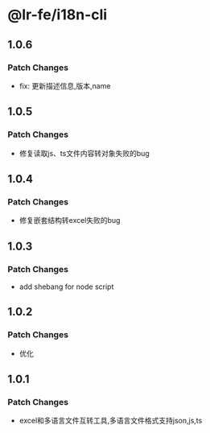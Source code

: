 # @lr-fe/i18n-cli

## 1.0.6

### Patch Changes

- fix: 更新描述信息,版本,name

## 1.0.5

### Patch Changes

- 修复读取js、ts文件内容转对象失败的bug

## 1.0.4

### Patch Changes

- 修复嵌套结构转excel失败的bug

## 1.0.3

### Patch Changes

- add shebang for node script

## 1.0.2

### Patch Changes

- 优化

## 1.0.1

### Patch Changes

- excel和多语言文件互转工具,多语言文件格式支持json,js,ts
